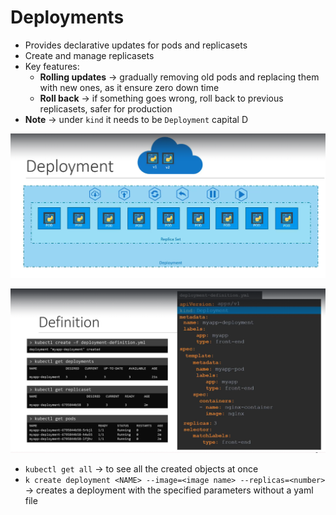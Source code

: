 # Deployments

- Provides declarative updates for pods and replicasets
- Create and manage replicasets
- Key features:
  - **Rolling updates** -> gradually removing old pods and replacing them with new ones, as it ensure zero down time
  - **Roll back** -> if something goes wrong, roll back to previous replicasets, safer for production
- **Note** -> under `kind` it needs to be `Deployment` capital D

![alt text](./images/image_1.png)

![alt text](./images/image_2.png)

- `kubectl get all` -> to see all the created objects at once
- `k create deployment <NAME> --image=<image name> --replicas=<number>` -> creates a deployment with the specified parameters without a yaml file
